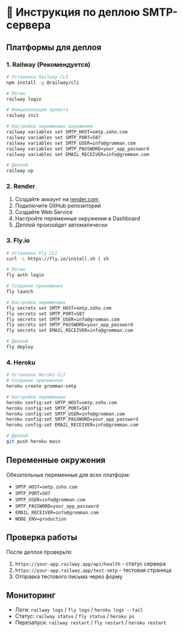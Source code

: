 # 🚀 Инструкция по деплою SMTP-сервера

## Платформы для деплоя

### 1. Railway (Рекомендуется)
```bash
# Установка Railway CLI
npm install -g @railway/cli

# Логин
railway login

# Инициализация проекта
railway init

# Настройка переменных окружения
railway variables set SMTP_HOST=smtp.zoho.com
railway variables set SMTP_PORT=587
railway variables set SMTP_USER=info@gromman.com
railway variables set SMTP_PASSWORD=your_app_password
railway variables set EMAIL_RECEIVER=info@gromman.com

# Деплой
railway up
```

### 2. Render
1. Создайте аккаунт на [render.com](https://render.com)
2. Подключите GitHub репозиторий
3. Создайте Web Service
4. Настройте переменные окружения в Dashboard
5. Деплой произойдет автоматически

### 3. Fly.io
```bash
# Установка Fly CLI
curl -L https://fly.io/install.sh | sh

# Логин
fly auth login

# Создание приложения
fly launch

# Настройка переменных
fly secrets set SMTP_HOST=smtp.zoho.com
fly secrets set SMTP_PORT=587
fly secrets set SMTP_USER=info@gromman.com
fly secrets set SMTP_PASSWORD=your_app_password
fly secrets set EMAIL_RECEIVER=info@gromman.com

# Деплой
fly deploy
```

### 4. Heroku
```bash
# Установка Heroku CLI
# Создание приложения
heroku create gromman-smtp

# Настройка переменных
heroku config:set SMTP_HOST=smtp.zoho.com
heroku config:set SMTP_PORT=587
heroku config:set SMTP_USER=info@gromman.com
heroku config:set SMTP_PASSWORD=your_app_password
heroku config:set EMAIL_RECEIVER=info@gromman.com

# Деплой
git push heroku main
```

## Переменные окружения

Обязательные переменные для всех платформ:
- `SMTP_HOST=smtp.zoho.com`
- `SMTP_PORT=587`
- `SMTP_USER=info@gromman.com`
- `SMTP_PASSWORD=your_app_password`
- `EMAIL_RECEIVER=info@gromman.com`
- `NODE_ENV=production`

## Проверка работы

После деплоя проверьте:
1. `https://your-app.railway.app/api/health` - статус сервера
2. `https://your-app.railway.app/test-smtp` - тестовая страница
3. Отправка тестового письма через форму

## Мониторинг

- Логи: `railway logs` / `fly logs` / `heroku logs --tail`
- Статус: `railway status` / `fly status` / `heroku ps`
- Перезапуск: `railway restart` / `fly restart` / `heroku restart` 